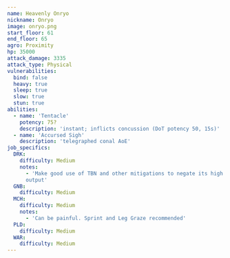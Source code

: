 ```yaml
---
name: Heavenly Onryo
nickname: Onryo
image: onryo.png
start_floor: 61
end_floor: 65
agro: Proximity
hp: 35000
attack_damage: 3335
attack_type: Physical
vulnerabilities:
  bind: false
  heavy: true
  sleep: true
  slow: true
  stun: true
abilities:
  - name: 'Tentacle'
    potency: 75?
    description: 'instant; inflicts concussion (DoT potency 50, 15s)'
  - name: 'Accursed Sigh'
    description: 'telegraphed conal AoE'
job_specifics:
  DRK:
    difficulty: Medium
    notes:
      - 'Make good use of TBN and other mitigations to negate its high damage
      output'
  GNB:
    difficulty: Medium
  MCH:
    difficulty: Medium
    notes:
      - 'Can be painful. Sprint and Leg Graze recommended'
  PLD:
    difficulty: Medium
  WAR:
    difficulty: Medium
---
```

